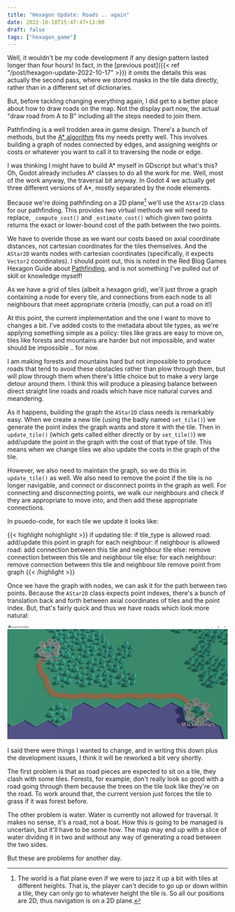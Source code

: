 ```yaml
---
title: "Hexagon Update: Roads .. again"
date: 2022-10-18T15:47:47+13:00
draft: false
tags: ["hexagon_game"]
---
```


Well, it wouldn't be my code development if any design pattern lasted
longer than four hours! In fact, in the [previous post]({{< ref "/post/hexagon-update-2022-10-17" >}})
it omits the details this was actually the second pass, where we 
stored masks in the tile data directly, rather than in a different
set of dictionaries. 

But, before tackling changing everything again, I did get to a better
place about how to draw roads on the map. Not the display part now,
the actual "draw road from A to B" including all the steps needed
to join them.

Pathfinding is a well trodden area in game design. There's a bunch of
methods, but the [A* algorithm](https://en.wikipedia.org/wiki/A*_search_algorithm) fits my needs pretty well. This involves
building a graph of nodes connected by edges, and assigning weights or
costs or whatever you want to call it to traversing the node or edge.

I was thinking I might have to build A* myself in GDscript but what's 
this? Oh, Godot already includes A* classes to do all the work for me.
Well, most of the work anyway, the traversal bit anyway. In Godot 4
we actually get three different versions of A*, mostly separated by
the node elements.

Because we're doing pathfinding on a 2D plane[^1] we'll use the `AStar2D` 
class for our pathfinding. This provides two virtual methods we will
need to replace, `_compute_cost()` and `_estimate_cost()` which given
two points returns the exact or lower-bound cost of the path between
the two points.

We have to overide those as we want our costs based on axial coordinate
distances, not cartesian coordinates for the tiles themselves. And
the `AStar2D` wants nodes with cartesian coordinates (specifically, it
expects `Vector2` coordinates). I should point out, this is noted in
the Red Blog Games Hexagon Guide about [Pathfinding](https://www.redblobgames.com/grids/hexagons/#pathfinding),
and is not something I've pulled out of skill or knowledge myself!

As we have a grid of tiles (albeit a hexagon grid), we'll just throw
a graph containing a node for every tile, and connections from each
node to all neighbours that meet appropriate criteria (mostly, can put
a road on it!)

At this point, the current implementation and the one I want to move
to changes a bit. I've added costs to the metadata about tile types,
as we're applying something simple as a policy: tiles like grass
are easy to move on, tiles like forests and mountains are harder but
not impossible, and water should be impossible .. for now.

I am making forests and mountains hard but not impossible to produce
roads that tend to avoid these obstacles rather than plow through them,
but will plow through them when there's little choice but to make a 
very large detour around them. I think this will produce a pleasing
balance between direct straight line roads and roads which have nice
natural curves and meandering.

As it happens, building the graph the `AStar2D` class needs is 
remarkably easy. When we create a new tile (using the badly named
`set_tile()`) we generate the point index the graph wants and store
it with the tile. Then in `update_tile()` (which gets called either
directly or by `set_tile()`) we add/update the point in the graph
with the cost of that type of tile. This means when we change tiles
we also update the costs in the graph of the tile.

However, we also need to maintain the graph, so we do this in `update_tile()`
as well. We also need to remove the point if the tile is no longer 
navigable, and connect or disconnect points in the graph as well. For
connecting and disconnecting points, we walk our neighbours and check
if they are appropriate to move into, and then add these appropriate
connections.

In psuedo-code, for each tile we update it looks like:

{{< highlight nohighlight >}}
if updating tile:
    if tile_type is allowed road:
        add/update this point in graph
        for each neighbour:
            if neighbour is allowed road:
                add connection between this tile and neighbour tile
            else:
                remove connection between this tile and neighbour tile
    else:
        for each neighbour:
            remove connection between this tile and neighbour tile
        remove point from graph
{{< /highlight >}}

Once we have the graph with nodes, we can ask it for the path between
two points. Because the `AStar2D` class expects point indexes, there's
a bunch of translation back and forth between axial coordinates of
tiles and the point index. But, that's fairly quick and thus we have
roads which look more natural:

![A generated road on the Hexmap](its-a-road.jpg)

I said there were things I wanted to change, and in writing this down
plus the development issues, I think it will be reworked a bit very
shortly. 

The first problem is that as road pieces are expected to sit on a
tile, they clash with some tiles. Forests, for example, don't really
look so good with a road going through them because the trees on the
tile look like they're on the road. To work around that, the
current version just forces the tile to grass if it was forest before.

The other problem is water. Water is currently not allowed for 
traversal. It makes no sense, it's a road, not a boat. How this
is going to be managed is uncertain, but it'll have to be some
how. The map may end up with a slice of water dividing it in two
and without any way of generating a road between the two sides. 

But these are problems for another day.

[^1]: The world is a flat plane even if we were to jazz it up a bit
with tiles at different heights. That is, the player can't decide
to go up or down within a tile, they can only go to whatever height
the tile is. So all our positions are 2D, thus navigation is on a
2D plane.